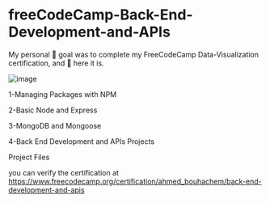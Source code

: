 # freeCodeCamp-Back-End-Development-and-APIs

My personal 🚩 goal was to complete my FreeCodeCamp Data-Visualization certification, and 🎉 here it is.

![image](https://user-images.githubusercontent.com/61451186/233863296-092a834f-b9f1-4dac-82b0-01a73b340ef7.png)

1-Managing Packages with NPM

2-Basic Node and Express

3-MongoDB and Mongoose

4-Back End Development and APIs Projects

Project Files

you can verify the certification at https://www.freecodecamp.org/certification/ahmed_bouhachem/back-end-development-and-apis
